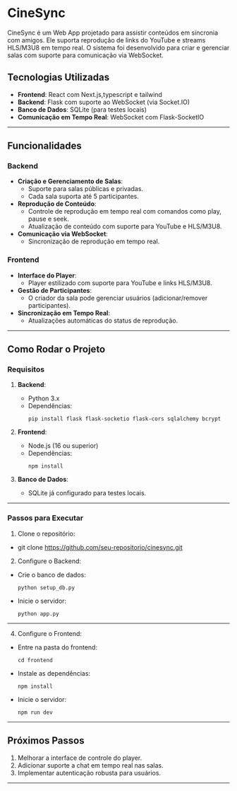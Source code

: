 # CineSync

CineSync é um Web App projetado para assistir conteúdos em sincronia com amigos. 
Ele suporta reprodução de links do YouTube e streams HLS/M3U8 em tempo real. 
O sistema foi desenvolvido para criar e gerenciar salas com suporte para comunicação via WebSocket.

## Tecnologias Utilizadas

- **Frontend**: React com Next.js,typescript e tailwind
- **Backend**: Flask com suporte ao WebSocket (via Socket.IO)
- **Banco de Dados**: SQLite (para testes locais)
- **Comunicação em Tempo Real**: WebSocket com Flask-SocketIO

---

## Funcionalidades

### Backend

- **Criação e Gerenciamento de Salas**:
  - Suporte para salas públicas e privadas.
  - Cada sala suporta até 5 participantes.
- **Reprodução de Conteúdo**:
  - Controle de reprodução em tempo real com comandos como play, pause e seek.
  - Atualização de conteúdo com suporte para YouTube e HLS/M3U8.
- **Comunicação via WebSocket**:
  - Sincronização de reprodução em tempo real.

### Frontend

- **Interface do Player**:
  - Player estilizado com suporte para YouTube e links HLS/M3U8.
- **Gestão de Participantes**:
  - O criador da sala pode gerenciar usuários (adicionar/remover participantes).
- **Sincronização em Tempo Real**:
  - Atualizações automáticas do status de reprodução.

---

## Como Rodar o Projeto

### Requisitos

1. **Backend**:
   - Python 3.x
   - Dependências:
     ```
     pip install flask flask-socketio flask-cors sqlalchemy bcrypt
     ```

2. **Frontend**:
   - Node.js (16 ou superior)
   - Dependências:
     ```
     npm install
     ```

3. **Banco de Dados**:
   - SQLite já configurado para testes locais.

---

### Passos para Executar

1. Clone o repositório:
-  git clone https://github.com/seu-repositorio/cinesync.git


2. Configure o Backend:
- Crie o banco de dados:
  ```
  python setup_db.py
  ```
- Inicie o servidor:
  ```
  python app.py
  ```
---

4. Configure o Frontend:
- Entre na pasta do frontend:
  ```
  cd frontend
  ```
- Instale as dependências:
  ```
  npm install
  ```
- Inicie o servidor:
  ```
  npm run dev
  ```

---

## Próximos Passos

1. Melhorar a interface de controle do player.
2. Adicionar suporte a chat em tempo real nas salas.
3. Implementar autenticação robusta para usuários.

---